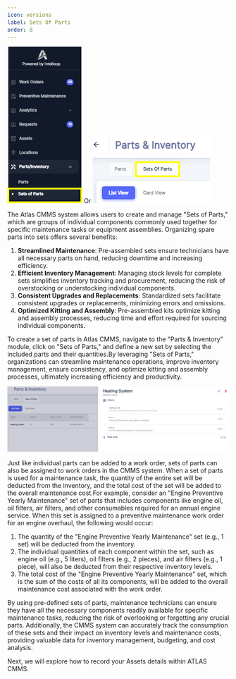 ```yaml
---
icon: versions
label: Sets Of Parts
order: 8
---
```

![](../static/img/image77.png)      Or      ![](../static/img/image78.png)

The Atlas CMMS system allows users to create and manage "Sets of Parts," which are groups of individual components commonly used together for specific maintenance tasks or equipment assemblies. Organizing spare parts into sets offers several benefits:

1. __Streamlined Maintenance__: Pre\-assembled sets ensure technicians have all necessary parts on hand, reducing downtime and increasing efficiency.
2. __Efficient Inventory Management__: Managing stock levels for complete sets simplifies inventory tracking and procurement, reducing the risk of overstocking or understocking individual components.
3. __Consistent Upgrades and Replacements__: Standardized sets facilitate consistent upgrades or replacements, minimizing errors and omissions.
4. __Optimized Kitting and Assembly__: Pre\-assembled kits optimize kitting and assembly processes, reducing time and effort required for sourcing individual components.

To create a set of parts in Atlas CMMS, navigate to the "Parts & Inventory" module, click on "Sets of Parts," and define a new set by selecting the included parts and their quantities.By leveraging "Sets of Parts," organizations can streamline maintenance operations, improve inventory management, ensure consistency, and optimize kitting and assembly processes, ultimately increasing efficiency and productivity.

![](../static/img/image79.png)

Just like individual parts can be added to a work order, sets of parts can also be assigned to work orders in the CMMS system. When a set of parts is used for a maintenance task, the quantity of the entire set will be deducted from the inventory, and the total cost of the set will be added to the overall maintenance cost.For example, consider an "Engine Preventive Yearly Maintenance" set of parts that includes components like engine oil, oil filters, air filters, and other consumables required for an annual engine service. When this set is assigned to a preventive maintenance work order for an engine overhaul, the following would occur:

1. The quantity of the "Engine Preventive Yearly Maintenance" set \(e.g., 1 set\) will be deducted from the inventory.
2. The individual quantities of each component within the set, such as engine oil \(e.g., 5 liters\), oil filters \(e.g., 2 pieces\), and air filters \(e.g., 1 piece\), will also be deducted from their respective inventory levels.
3. The total cost of the "Engine Preventive Yearly Maintenance" set, which is the sum of the costs of all its components, will be added to the overall maintenance cost associated with the work order.

By using pre\-defined sets of parts, maintenance technicians can ensure they have all the necessary components readily available for specific maintenance tasks, reducing the risk of overlooking or forgetting any crucial parts. Additionally, the CMMS system can accurately track the consumption of these sets and their impact on inventory levels and maintenance costs, providing valuable data for inventory management, budgeting, and cost analysis.

Next, we will explore how to record your Assets details within ATLAS CMMS.
